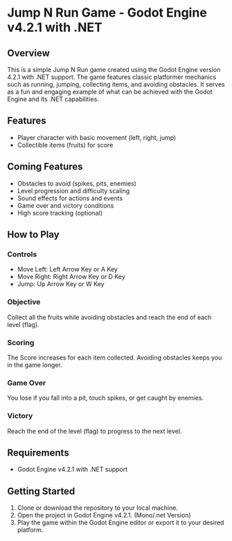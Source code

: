 # Jump N Run Game - Godot Engine v4.2.1 with .NET

## Overview
This is a simple Jump N Run game created using the Godot Engine version 4.2.1 with .NET support. The game features classic platformer mechanics such as running, jumping, collecting items, and avoiding obstacles. It serves as a fun and engaging example of what can be achieved with the Godot Engine and its .NET capabilities.

## Features
- Player character with basic movement (left, right, jump)
- Collectible items (fruits) for score

## Coming Features
- Obstacles to avoid (spikes, pits, enemies) 
- Level progression and difficulty scaling
- Sound effects for actions and events
- Game over and victory conditions
- High score tracking (optional)

## How to Play
### Controls
- Move Left: Left Arrow Key or A Key
- Move Right: Right Arrow Key or D Key
- Jump: Up Arrow Key or W Key

### Objective
Collect all the fruits while avoiding obstacles and reach the end of each level (flag).

### Scoring
The Score increases for each item collected.
Avoiding obstacles keeps you in the game longer.

### Game Over
You lose if you fall into a pit, touch spikes, or get caught by enemies.

### Victory
Reach the end of the level (flag) to progress to the next level.

## Requirements
- Godot Engine v4.2.1 with .NET support

## Getting Started
1. Clone or download the repository to your local machine.
2. Open the project in Godot Engine v4.2.1. (Mono/.net Version)
3. Play the game within the Godot Engine editor or export it to your desired platform.